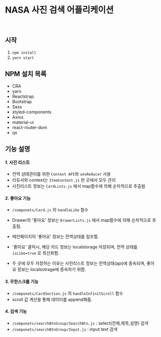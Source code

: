# NASA 사진 검색 어플리케이션


<br/>

## 시작
1. ```npm install```
2. ```yarn start```


## NPM 설치 목록
- CRA
- yarn 
- Reactstrap 
- Bootstrap
- Sass 
- styled-components 
- Axios 
- material-ui
- react-router-dom 
- qs


## 기능 설명

#### 1. 사진 리스트
- 전역 상태관리를 위한 ```Context API```와 ```uesReducer``` 사용
- 리듀서와 context는 ```ItemContext.js``` 한 곳에서 모두 관리
- 사진리스트 정보는 ```CardLists.js``` 에서 map함수에 의해 순차적으로 추출됨

#### 2. 좋아요 기능
- ```/componets/Card.js``` 의 ```handleLike``` 함수
- Drawer의 '좋아요' 정보는 ```DrawerLists.js``` 에서 map함수에 의해 순차적으로 추출됨.
- 메인페이지의 '좋아요' 정보는 전역상태를 참조함.

- '좋아요' 클릭시, 해당 카드 정보는 localstorage 저장되며, 전역 상태를 ```isLike=true``` 로 최신화함.
- 두 곳에 모두 저장하는 이유는 사진리스트 정보는 전역상태(api)에 종속되며, 좋아요 정보는 localsotrage에 종속하기 위함.


#### 3. 무한스크롤 기능
- ```/componets/CardSection.js``` 의 ```handleInfinitScroll``` 함수
- scroll 값 계산을 통해 데이터를 append해줌.


#### 4. 검색 기능
- ```/componets/searchBtnGroup/SearchBtn.js``` :  select(전체,제목,설명) 검색 
- ```/componets/searchBtnGroup/Input.js``` :  input text 검색 

